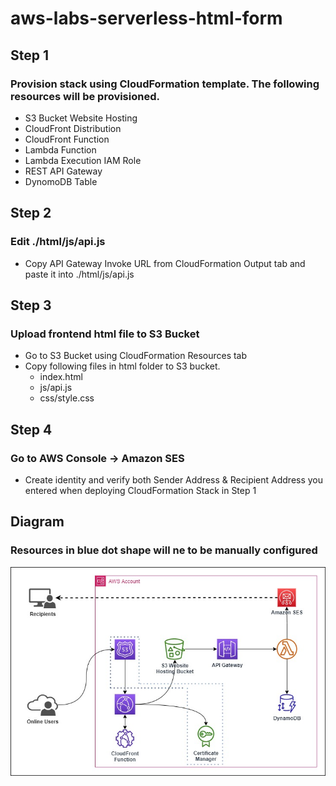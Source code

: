 # aws-labs-serverless-html-form
## Step 1
### Provision stack using CloudFormation template. The following resources will be provisioned.
- S3 Bucket Website Hosting
- CloudFront Distribution
- CloudFront Function
- Lambda Function
- Lambda Execution IAM Role
- REST API Gateway
- DynomoDB Table


## Step 2
### Edit ./html/js/api.js
- Copy API Gateway Invoke URL from CloudFormation Output tab and paste it into ./html/js/api.js


## Step 3
### Upload frontend html file to S3 Bucket
- Go to S3 Bucket using CloudFormation Resources tab
- Copy following files in html folder to S3 bucket.
    - index.html
    - js/api.js
    - css/style.css

## Step 4
### Go to AWS Console -> Amazon SES
- Create identity and verify both Sender Address & Recipient Address you entered when deploying CloudFormation Stack in Step 1


## Diagram
### Resources in blue dot shape will ne to be manually configured
![alt text](diagram.jpg)
